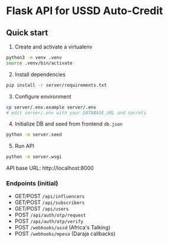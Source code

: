 # Flask API for USSD Auto-Credit

## Quick start

1. Create and activate a virtualenv
```bash
python3 -m venv .venv
source .venv/bin/activate
```

2. Install dependencies
```bash
pip install -r server/requirements.txt
```

3. Configure environment
```bash
cp server/.env.example server/.env
# edit server/.env with your DATABASE_URL and secrets
```

4. Initialize DB and seed from frontend `db.json`
```bash
python -m server.seed
```

5. Run API
```bash
python -m server.wsgi
```

API base URL: http://localhost:8000

### Endpoints (initial)
- GET/POST `/api/influencers`
- GET/POST `/api/subscribers`
- GET/POST `/api/users`
- POST `/api/auth/otp/request`
- POST `/api/auth/otp/verify`
- POST `/webhooks/ussd` (Africa's Talking)
- POST `/webhooks/mpesa` (Daraja callbacks)


